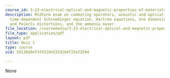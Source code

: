 ```yaml
---
course_id: 3-23-electrical-optical-and-magnetic-properties-of-materials-fall-2007
description: Midterm exam on commuting operators, acoustic and optical phonons, the
  time-dependent Schroedinger equation, Hartree equations, one dimensional metals
  and Peierls distortions, and the ammonia maser.
file_location: /coursemedia/3-23-electrical-optical-and-magnetic-properties-of-materials-fall-2007/5d130a0ef3fd12de532d204f22e2254d_midterm.pdf
file_type: application/pdf
layout: pdf
title: Quiz 1
type: course
uid: 5d130a0ef3fd12de532d204f22e2254d

---
```

None